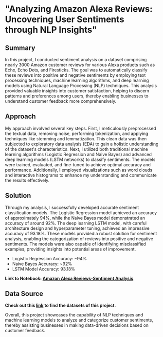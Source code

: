 # "Analyzing Amazon Alexa Reviews: Uncovering User Sentiments through NLP Insights"

## Summary

In this project, I conducted sentiment analysis on a dataset comprising nearly 3000 Amazon customer reviews for various Alexa products such as Echo, Echo Dots, and Firesticks. The goal was to automatically classify these reviews into positive and negative sentiments by employing text processing techniques, machine learning algorithms, and deep learning models using Natural Language Processing (NLP) techniques. This analysis provided valuable insights into customer satisfaction, helping to discern patterns and preferences among users, thereby enabling businesses to understand customer feedback more comprehensively.

## Approach

My approach involved several key steps. First, I meticulously preprocessed the textual data, removing noise, performing tokenization, and applying techniques like stemming and lemmatization. This clean data was then subjected to exploratory data analysis (EDA) to gain a holistic understanding of the dataset's characteristics. Next, I utilized both traditional machine learning algorithms (Logistic Regression and Naive Bayes) and advanced deep learning models (LSTM networks) to classify sentiments. The models were trained, evaluated, and fine-tuned to achieve optimal accuracy and performance. Additionally, I employed visualizations such as word clouds and interactive histograms to enhance my understanding and communicate the results effectively.

## Solution

Through my analysis, I successfully developed accurate sentiment classification models. The Logistic Regression model achieved an accuracy of approximately 94%, while the Naive Bayes model demonstrated an accuracy of around 92%. The deep learning LSTM model, with careful architecture design and hyperparameter tuning, achieved an impressive accuracy of 93.18%. These models provided a robust solution for sentiment analysis, enabling the categorization of reviews into positive and negative sentiments. The models were also capable of identifying misclassified examples, providing insights into potential areas of improvement.
- Logistic Regression Accuracy: ~94%
- Naive Bayes Accuracy: ~92%
- LSTM Model Accuracy: 93.18%

<b> Link to Notebook: [Amazon Alexa Reviews-Sentiment Analysis]() </b>


## Data Source

<b>Check out this [link](https://www.kaggle.com/datasets/sid321axn/amazon-alexa-reviews/data) to find the datasets of this project.</b>

 
Overall, this project showcases the capability of NLP techniques and machine learning models to analyze and categorize customer sentiments, thereby assisting businesses in making data-driven decisions based on customer feedback.

